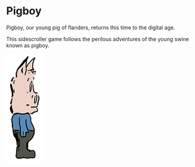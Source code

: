 # Pigboy 

Pigboy, our young pig of flanders, returns this time to the digital age.   

This sidescroller game follows the perilous adventures of the young swine known as pigboy.  

![alt text](images/pg/pg_sketch_flat_small.bmp)
